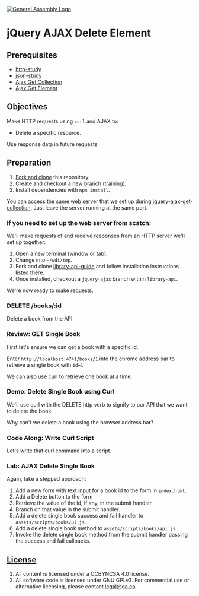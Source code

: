 [![General Assembly Logo](https://camo.githubusercontent.com/1a91b05b8f4d44b5bbfb83abac2b0996d8e26c92/687474703a2f2f692e696d6775722e636f6d2f6b6538555354712e706e67)](https://generalassemb.ly/education/web-development-immersive)

# jQuery AJAX Delete Element

## Prerequisites

-   [http-study](https://github.com/ga-wdi-boston/http-study)
-   [json-study](https://github.com/ga-wdi-boston/json-study)
-   [Ajax Get Collection](https://github.com/ga-wdi-boston/jquery-ajax-get-collection)
-   [Ajax Get Element](https://github.com/ga-wdi-boston/jquery-ajax-get-element)

## Objectives

Make HTTP requests using `curl` and AJAX to:

-   Delete a specific resource.

Use response data in future requests

## Preparation


1.  [Fork and clone](https://github.com/ga-wdi-boston/meta/wiki/ForkAndClone)
    this repository.
1.  Create and checkout a new branch (training).
1.  Install dependencies with `npm install`.


You can access the same web server that we set up during [jquery-ajax-get-collection](https://github.com/ga-wdi-boston/jquery-ajax-get-collection). Just leave the server running at the same port.

### If you need to set up the web server from scatch:

We'll make requests of and receive responses from an HTTP server we'll set up
 together:

1.  Open a new terminal (window or tab).
1.  Change into `~/wdi/tmp`.
1.  Fork and clone [library-api-guide](https://github.com/ga-wdi-boston/library-api-guide)
and follow installation instructions listed there.
1.  Once installed, checkout a `jquery-ajax` branch within `library-api`.

We're now ready to make requests.

### DELETE /books/:id

Delete a book from the API

### Review: GET Single Book

First let's ensure we can get a book with a specific id.

Enter `http://localhost:4741/books/1` into the chrome address bar to retreive a single book with `id=1`

We can also use curl to retrieve one book at a time.

### Demo: Delete Single Book using Curl

We'll use curl with the DELETE http verb to signify to our API that we want to delete the book

Why can't we delete a book using the browser address bar?

### Code Along: Write Curl Script

Let's write that curl command into a script.

### Lab: AJAX Delete Single Book

Again, take a stepped approach:

1.  Add a new form with text input for a book id to the form in `index.html`.
1.  Add a Delete button to the form
1.  Retrieve the value of the id, if any, in the submit handler.
1.  Branch on that value in the submit handler.
1.  Add a delete single book success and fail handler to `assets/scripts/books/ui.js`.
1.  Add a delete single book method to `assets/scripts/books/api.js`.
1.  Invoke the delete single book method from the submit handler passing the success and fail callbacks.

## [License](LICENSE)

1.  All content is licensed under a CC­BY­NC­SA 4.0 license.
1.  All software code is licensed under GNU GPLv3. For commercial use or
    alternative licensing, please contact legal@ga.co.
